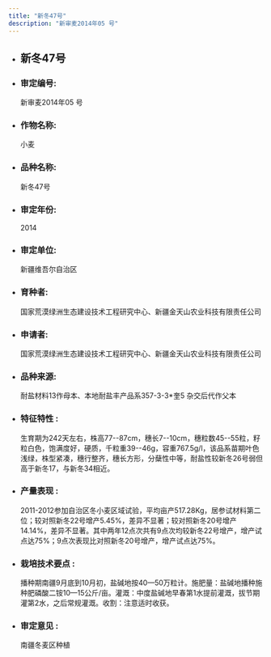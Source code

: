 ```yaml
---
title: "新冬47号"
description: "新审麦2014年05 号"
---
```

* ## 新冬47号
* ###  审定编号:  
   新审麦2014年05 号

*  ### 作物名称:  
   小麦

*   ###  品种名称: 
    新冬47号

*   ### 审定年份: 
    2014

*   ### 审定单位:  
    新疆维吾尔自治区

*   ### 育种者:  
    国家荒漠绿洲生态建设技术工程研究中心、新疆金天山农业科技有限责任公司

*   ### 申请者:  
    国家荒漠绿洲生态建设技术工程研究中心、新疆金天山农业科技有限责任公司

*   ### 品种来源:  
    耐盐材料13作母本、本地耐盐丰产品系357-3-3*奎5 杂交后代作父本

*   ### 特征特性 : 
    生育期为242天左右，株高77--87cm，穗长7--10cm，穗粒数45--55粒，籽粒白色，饱满度好，硬质，千粒重39--46g，容重767.5g/l，该品系苗期叶色浅绿，株型紧凑，穗行整齐，穗长方形，分蘖性中等，耐盐性较新冬26号弱但高于新冬17，与新冬34相近。

*   ### 产量表现 : 
    2011-2012参加自治区冬小麦区域试验，平均亩产517.28Kg，居参试材料第二位；较对照新冬22号增产5.45%，差异不显著；较对照新冬20号增产14.14%，差异不显著。其中两年12点次共有9点次均较新冬22号增产，增产试点达75%；9点次表现比对照新冬20号增产，增产试点达75%。

*   ### 栽培技术要点 : 
    播种期南疆9月底到10月初，盐碱地按40—50万粒计。施肥量：盐碱地播种施种肥磷酸二铵10—15公斤/亩。灌溉：中度盐碱地早春第1水提前灌溉，拔节期灌第2水，之后常规灌溉。收割：注意适时收获。

*   ### 审定意见 : 
    南疆冬麦区种植
